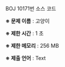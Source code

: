 BOJ 10171번 소스 코드

<b>※ 문제 이름</b> : 고양이

<b>※ 제한 시간</b> : 1 초

<b>※ 제한 메모리</b> : 256 MB

<b>※ 제출 언어</b> : Text
